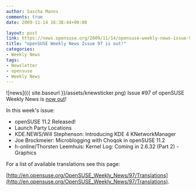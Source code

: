 ```yaml
---
author: Sascha Manns
comments: true
date: 2009-11-14 16:38:44+00:00

layout: post
link: https://news.opensuse.org/2009/11/14/opensuse-weekly-news-issue-97-is-out/
title: "openSUSE Weekly News Issue 97 is out!"
categories:
- Weekly News
tags:
- Newsletter
- opensuse
- Weekly News
---
```

![news]({{ site.baseurl }}/assets/knewsticker.png) Issue #97 of openSUSE Weekly News is [now out](http://en.opensuse.org/OpenSUSE_Weekly_News/97)!

In this week's issue:

* openSUSE 11.2 Released!
* Launch Party Locations
* KDE.NEWS/Will Stephenson: Introducing KDE 4 KNetworkManager
* Joe Brockmeier: Microblogging with Choqok in openSUSE 11.2
* h-online/Thorsten Leemhuis: Kernel Log: Coming in 2.6.32 (Part 2) - Graphics





For a list of available translations see this page:

[http://en.opensuse.org/OpenSUSE_Weekly_News/97/Translations](http://en.opensuse.org/OpenSUSE_Weekly_News/97/Translations).		
